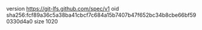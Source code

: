 version https://git-lfs.github.com/spec/v1
oid sha256:fcf89a36c5a38ba41cbcf7c684a15b7407b47f652bc34b8cbe66bf590330d4a0
size 1020
